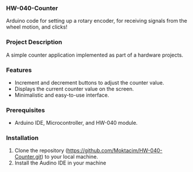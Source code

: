 ### HW-040-Counter

Arduino code for setting up a rotary encoder, for receiving signals from the wheel motion, and clicks!

### Project Description
A simple counter application implemented as part of a hardware projects.

### Features
- Increment and decrement buttons to adjust the counter value.
- Displays the current counter value on the screen.
- Minimalistic and easy-to-use interface.

### Prerequisites
- Arduino IDE, Microcontroller, and HW-040 module.

### Installation
1. Clone the repository (https://github.com/Moktacim/HW-040-Counter.git) to your local machine.
2. Install the Audino IDE in your machine
